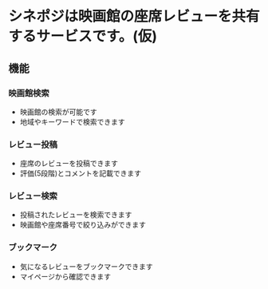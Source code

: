 # シネポジは映画館の座席レビューを共有するサービスです。(仮)

## 機能

### 映画館検索

- 映画館の検索が可能です
- 地域やキーワードで検索できます

### レビュー投稿

- 座席のレビューを投稿できます
- 評価(5段階)とコメントを記載できます

### レビュー検索

- 投稿されたレビューを検索できます
- 映画館や座席番号で絞り込みができます

### ブックマーク

- 気になるレビューをブックマークできます
- マイページから確認できます
